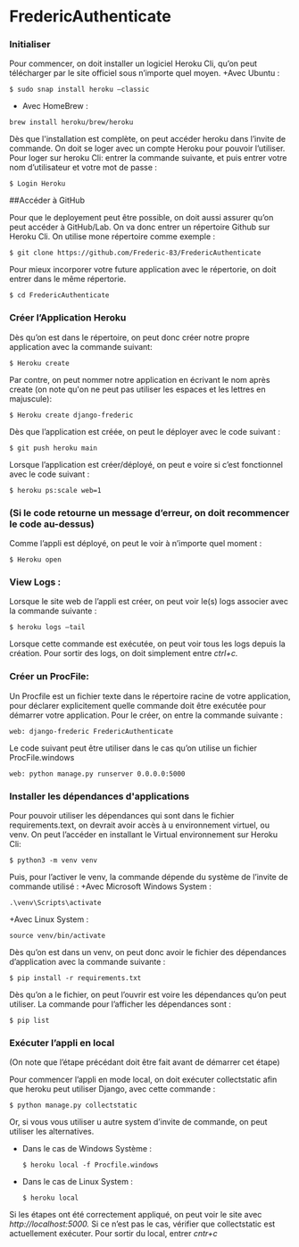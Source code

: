 # FredericAuthenticate

### Initialiser 

Pour commencer, on doit installer un logiciel Heroku Cli, qu’on peut télécharger par le site officiel sous n’importe quel moyen. 
  +Avec Ubuntu : 
  ```
  $ sudo snap install heroku –classic
  ```

 + Avec HomeBrew :
  ``` 
  brew install heroku/brew/heroku
  ```
Dès que l'installation est complète, on peut accéder heroku dans l’invite de commande. On doit se loger avec un compte Heroku pour pouvoir l’utiliser. 
Pour loger sur heroku Cli: entrer la commande suivante, et puis entrer votre nom d’utilisateur et votre mot de passe : 
```
$ Login Heroku
```

##Accéder à GitHub 

Pour que le deployement peut être possible, on doit aussi assurer qu’on peut accéder à GitHub/Lab. On va donc entrer un répertoire Github sur Heroku Cli. On utilise mone répertoire comme exemple :
```
$ git clone https://github.com/Frederic-83/FredericAuthenticate
```

Pour mieux incorporer votre future application avec le répertorie, on doit entrer dans le même répertorie. 
```
$ cd FredericAuthenticate
```

### Créer l’Application Heroku 

Dès qu’on est dans le répertoire, on peut donc créer notre propre application avec la commande suivant: 
```
$ Heroku create
```

Par contre, on peut nommer notre application en écrivant le nom après create (on note qu'on ne peut pas utiliser les espaces et les lettres en majuscule): 
```
$ Heroku create django-frederic
```

Dès que l’application est créée, on peut le déployer avec le code suivant : 
```
$ git push heroku main
```

Lorsque l’application est créer/déployé, on peut e voire si c’est fonctionnel avec le code suivant : 
```
$ heroku ps:scale web=1
```

### (Si le code retourne un message d’erreur, on doit recommencer le code au-dessus) 

Comme l’appli est déployé, on peut le voir à n’importe quel moment : 
```
$ Heroku open
```

### View Logs : 

Lorsque le site web de l’appli est créer, on peut voir le(s) logs associer avec la commande suivante : 
```
$ heroku logs –tail
```

Lorsque cette commande est exécutée, on peut voir tous les logs depuis la création. Pour sortir des logs, on doit simplement entre *ctrl+c.* 

### Créer un ProcFile: 

Un Procfile est un fichier texte dans le répertoire racine de votre application, pour déclarer explicitement quelle commande doit être exécutée pour démarrer votre application. Pour le créer, on entre la commande suivante : 
```
web: django-frederic FredericAuthenticate
```

Le code suivant peut être utiliser dans le cas qu’on utilise un fichier ProcFile.windows 
```
web: python manage.py runserver 0.0.0.0:5000
```

### Installer les dépendances d'applications 

Pour pouvoir utiliser les dépendances qui sont dans le fichier requirements.text, on devrait avoir accès à u environnement virtuel, ou venv. On peut l’accéder en installant le Virtual environnement sur Heroku Cli: 
```
$ python3 -m venv venv
``` 

Puis, pour l’activer le venv, la commande dépende du système de l’invite de commande utilisé : 
  +Avec Microsoft Windows System : 
  ```
  .\venv\Scripts\activate
  ```

  +Avec Linux System : 
  ```
  source venv/bin/activate
  ```

Dès qu’on est dans un venv, on peut donc avoir le fichier des dépendances d’application avec la commande suivante : 
```
$ pip install -r requirements.txt
```

Dès qu’on a le fichier, on peut l’ouvrir est voire les dépendances qu’on peut utiliser. La commande pour l’afficher les dépendances sont : 
```
$ pip list
```

### Exécuter l’appli en local 

(On note que l’étape précédant doit être fait avant de démarrer cet étape) 

Pour commencer l’appli en mode local, on doit exécuter collectstatic afin que heroku peut utiliser Django, avec cette commande : 
```
$ python manage.py collectstatic
```

Or, si vous vous utiliser u autre system d’invite de commande, on peut utiliser les alternatives. 
 + Dans le cas de Windows Système : 
   ```
   $ heroku local -f Procfile.windows
   ```

 + Dans le cas de Linux System : 
   ```
   $ heroku local
   ```

Si les étapes ont été correctement appliqué, on peut voir le site avec *http://localhost:5000.* Si ce n’est pas le cas, vérifier que collectstatic est actuellement exécuter. 
Pour sortir du local, entrer *cntr+c* 
